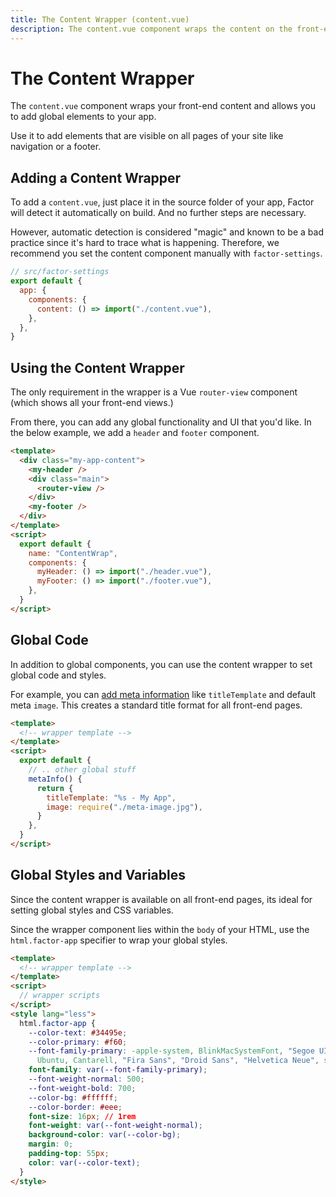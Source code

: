 ```yaml
---
title: The Content Wrapper (content.vue)
description: The content.vue component wraps the content on the front-end. Use it to add global elements.
---
```


# The Content Wrapper

The `content.vue` component wraps your front-end content and allows you to add global elements to your app.

Use it to add elements that are visible on all pages of your site like navigation or a footer.

## Adding a Content Wrapper

To add a `content.vue`, just place it in the source folder of your app, Factor will detect it automatically on build. And no further steps are necessary.

However, automatic detection is considered "magic" and known to be a bad practice since it's hard to trace what is happening. Therefore, we recommend you set the content component manually with `factor-settings`.

```js
// src/factor-settings
export default {
  app: {
    components: {
      content: () => import("./content.vue"),
    },
  },
}
```

## Using the Content Wrapper

The only requirement in the wrapper is a Vue `router-view` component (which shows all your front-end views.)

From there, you can add any global functionality and UI that you'd like. In the below example, we add a `header` and `footer` component.


```html
<template>
  <div class="my-app-content">
    <my-header />
    <div class="main">
      <router-view />
    </div>
    <my-footer />
  </div>
</template>
<script>
  export default {
    name: "ContentWrap",
    components: {
      myHeader: () => import("./header.vue"),
      myFooter: () => import("./footer.vue"),
    },
  }
</script>
```

## Global Code

In addition to global components, you can use the content wrapper to set global code and styles.

For example, you can [add meta information](./metainfo) like `titleTemplate` and default meta `image`. This creates a standard title format for all front-end pages.

```html
<template>
  <!-- wrapper template -->
</template>
<script>
  export default {
    // .. other global stuff
    metaInfo() {
      return {
        titleTemplate: "%s - My App",
        image: require("./meta-image.jpg"),
      }
    },
  }
</script>
```

## Global Styles and Variables

Since the content wrapper is available on all front-end pages, its ideal for setting global styles and CSS variables.

Since the wrapper component lies within the `body` of your HTML, use the `html.factor-app` specifier to wrap your global styles.

```html
<template>
  <!-- wrapper template -->
</template>
<script>
  // wrapper scripts
</script>
<style lang="less">
  html.factor-app {
    --color-text: #34495e;
    --color-primary: #f60;
    --font-family-primary: -apple-system, BlinkMacSystemFont, "Segoe UI", Roboto, Oxygen,
      Ubuntu, Cantarell, "Fira Sans", "Droid Sans", "Helvetica Neue", sans-serif;
    font-family: var(--font-family-primary);
    --font-weight-normal: 500;
    --font-weight-bold: 700;
    --color-bg: #ffffff;
    --color-border: #eee;
    font-size: 16px; // 1rem
    font-weight: var(--font-weight-normal);
    background-color: var(--color-bg);
    margin: 0;
    padding-top: 55px;
    color: var(--color-text);
  }
</style>
```
